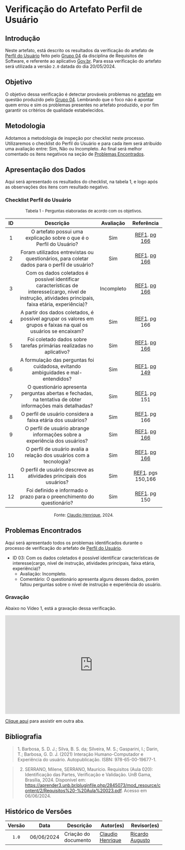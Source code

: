 # Verificação do Artefato Perfil de Usuário

## Introdução

Neste artefato, está descrito os resultados da verificação do artefato de [Perfil do Usuário](https://requisitos-de-software.github.io/2024.1-Gov.br/#/perfil_usuario/perfil_usuario) feito pelo [Grupo 04](https://requisitos-de-software.github.io/2024.1-Gov.br/#/README) da disciplina de Requisitos de Software, e referente ao aplicativo [Gov.br](https://play.google.com/store/apps/details?id=br.gov.meugovbr&hl=pt_BR&gl=US). Para essa verificação do artefato será utilizada a versão `2.0` datada do dia 20/05/2024.

## Objetivo

O objetivo dessa verificação é detectar prováveis problemas no [artefato](https://requisitos-de-software.github.io/2024.1-Gov.br/#/perfil_usuario/perfil_usuario) em questão produzido pelo  [Grupo 04](https://requisitos-de-software.github.io/2024.1-Gov.br/#/README). Lembrando que o foco não é apontar quem errou e sim os problemas presentes no artefato produzido, e por fim garantir os critérios de qualidade estabelecidos.

## Metodologia

Adotamos a metodologia de inspeção por checklist neste processo. Utilizaremos o checklist do Perfil do Usuário e para cada item será atribuído uma avaliação entre: Sim, Não ou Incompleto. Ao final será melhor comentado os itens negativos na seção de [Problemas Encontrados](#problemas-encontrados).

## Apresentação dos Dados

Aqui será apresentado os resultados do checklist, na tabela 1, e logo após as observações dos itens com resultado negativo.

### Checklist Perfil do Usuário


<font size="2"><p style="text-align: center">Tabela 1 - Perguntas elaboradas de acordo com os objetivos.</p></font>


|ID| Descrição | Avaliação | Referência|
|:--:|:--:|:--:|:--:|
|1| O artefato possui uma explicação sobre o que é o Perfil do Usuário? | Sim | <a href="#ref1">REF1</a>. [pg 166](../../../assets/prints_verificacao/claudio/pg166-perfil.png) |
|2| Foram utilizados entrevistas ou questionários, para coletar dados para o perfil de usuário?| Sim  |  <a href="#ref1">REF1</a>. [pg 166](../../../assets/prints_verificacao/claudio/pg166-perfil.png) |
|3 | Com os dados coletados é possível identificar características de interesse(cargo, nível de instrução, atividades principais, faixa etária, experiência)?| Incompleto | <a href="#ref1">REF1</a>. [pg 166](../../../assets/prints_verificacao/claudio/pg166-perfil.png) |
| 4| A partir dos dados coletados, é possível agrupar os valores em grupos e faixas na qual os usuários se encaixam? |Sim | <a href="#ref1">REF1</a>. pg 166|
| 5| Foi coletado dados sobre tarefas primárias realizadas no aplicativo? | Sim | <a href="#ref1">REF1</a>. [pg 166](../../../assets/prints_verificacao/claudio/pg166-perfil.png) |
| 6| A formulação das perguntas foi cuidadosa, evitando ambiguidades e mal-entendidos? |Sim | <a href="#ref1">REF1</a>. [pg 149](../../../assets/prints_verificacao/claudio/pg149-perguntas.png)|
|7| O questionário apresenta perguntas abertas e fechadas, na tentativa de obter informações mais detalhadas? |Sim |  <a href="#ref1">REF1</a>. pg 151 |
|8| O perfil de usuário considera a faixa etária dos usuários? |Sim | <a href="#ref1">REF1</a>. pg 166|
|9| O perfil de usuário abrange informações sobre a experiência dos usuários? |Sim | <a href="#ref1">REF1</a>. [pg 166](../../../assets/prints_verificacao/claudio/pg166-perfil.png)|
|10| O perfil de usuário avalia a relação dos usuários com a tecnologia? | Sim| <a href="#ref1">REF1</a>.  [pg 166](../../../assets/prints_verificacao/claudio/pg166-tecnologia.png)|
|11| O perfil de usuário descreve as atividades principais dos usuários? | Sim| <a href="#ref1">REF1</a>. pgs 150,166|
|12| Foi definido e informado o prazo para o preenchimento do questionário?|Sim | <a href="#ref1">REF1</a>. pg 150|



<font size="2"><p style="text-align: center">Fonte: [Claudio Henrique](https://github.com/claudiohsc), 2024.</p></font>


## Problemas Encontrados

Aqui será apresentado todos os problemas identificados durante o processo de verificação do artefato de [Perfil do Usuário](https://requisitos-de-software.github.io/2024.1-Gov.br/#/perfil_usuario/perfil_usuario).

- ID 03: Com os dados coletados é possível identificar características de interesse(cargo, nível de instrução, atividades principais, faixa etária, experiência)?
    - Avaliação: Incompleto.
    - Comentário: O questionário apresenta alguns desses dados, porém faltou perguntas sobre o nível de instrução e experiência do usuário.

### Gravação

Abaixo no Vídeo 1, está a gravação dessa verificação.

<iframe width="560" height="315" src="https://www.youtube.com/embed/Yy9yiCVFGtA?si=Mfxc2Zw3POmy0nG1" title="YouTube video player" frameborder="0" allow="accelerometer; autoplay; clipboard-write; encrypted-media; gyroscope; picture-in-picture; web-share" referrerpolicy="strict-origin-when-cross-origin" allowfullscreen></iframe>

[Clique aqui](https://www.youtube.com/watch?v=Yy9yiCVFGtA) para assistir em outra aba.




## Bibliografia

> 1<a id="ref1">.</a> Barbosa, S. D. J.; Silva, B. S. da; Silveira, M. S.; Gasparini, I.; Darin, T.; Barbosa, G. D. J. (2021) Interação Humano-Computador e Experiência do usuário. Autopublicação. ISBN: 978-65-00-19677-1.


> 2. SERRANO, Milene, SERRANO, Maurício. Requisitos (Aula 020): Identificação das Partes, Verificação e Validação. UnB Gama, Brasília, 2024. Disponível em: <https://aprender3.unb.br/pluginfile.php/2845073/mod_resource/content/2/Requisitos%20-%20Aula%20023.pdf>. Acesso em 06/06/2024.

## Histórico de Versões

| Versão | Data | Descrição | Autor(es) | Revisor(es) |
| :----: | :--: | --------- | ----------- | ------ |
| `1.0`  | 06/06/2024 | Criação do documento |[Claudio Henrique](https://github.com/claudiohsc) | [Ricardo Augusto ](https://www.github.com/avmricardo) |